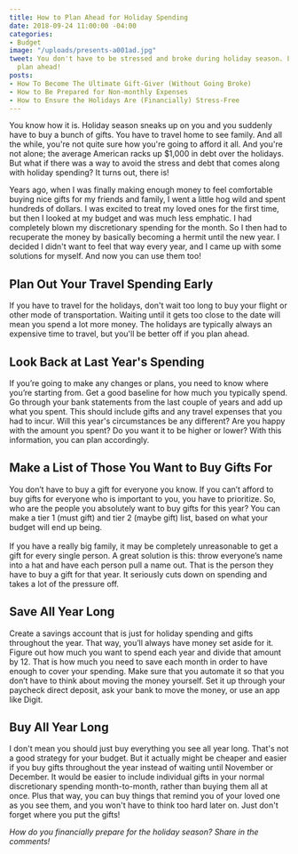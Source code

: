 ```yaml
---
title: How to Plan Ahead for Holiday Spending
date: 2018-09-24 11:00:00 -04:00
categories:
- Budget
image: "/uploads/presents-a001ad.jpg"
tweet: You don't have to be stressed and broke during holiday season. Learn how to
  plan ahead!
posts:
- How To Become The Ultimate Gift-Giver (Without Going Broke)
- How to Be Prepared for Non-monthly Expenses
- How to Ensure the Holidays Are (Financially) Stress-Free
---
```


You know how it is. Holiday season sneaks up on you and you suddenly have to buy a bunch of gifts. You have to travel home to see family. And all the while, you're not quite sure how you're going to afford it all. And you're not alone; the average American racks up $1,000 in debt over the holidays. But what if there was a way to avoid the stress and debt that comes along with holiday spending? It turns out, there is!

Years ago, when I was finally making enough money to feel comfortable buying nice gifts for my friends and family, I went a little hog wild and spent hundreds of dollars. I was excited to treat my loved ones for the first time, but then I looked at my budget and was much less emphatic. I had completely blown my discretionary spending for the month. So I then had to recuperate the money by basically becoming a hermit until the new year. I decided I didn't want to feel that way every year, and I came up with some solutions for myself. And now you can use them too!

## Plan Out Your Travel Spending Early

If you have to travel for the holidays, don't wait too long to buy your flight or other mode of transportation. Waiting until it gets too close to the date will mean you spend a lot more money. The holidays are typically always an expensive time to travel, but you'll be better off if you plan ahead. 

## Look Back at Last Year's Spending

If you’re going to make any changes or plans, you need to know where you’re starting from. Get a good baseline for how much you typically spend. Go through your bank statements from the last couple of years and add up what you spent. This should include gifts and any travel expenses that you had to incur. Will this year's circumstances be any different? Are you happy with the amount you spent? Do you want it to be higher or lower? With this information, you can plan accordingly.

## Make a List of Those You Want to Buy Gifts For

You don’t have to buy a gift for everyone you know. If you can’t afford to buy gifts for everyone who is important to you, you have to prioritize. So, who are the people you absolutely want to buy gifts for this year? You can make a tier 1 (must gift) and tier 2 (maybe gift) list, based on what your budget will end up being.\
\
If you have a really big family, it may be completely unreasonable to get a gift for every single person. A great solution is this: throw everyone’s name into a hat and have each person pull a name out. That is the person they have to buy a gift for that year. It seriously cuts down on spending and takes a lot of the pressure off.

## Save All Year Long

Create a savings account that is just for holiday spending and gifts throughout the year. That way, you’ll always have money set aside for it. Figure out how much you want to spend each year and divide that amount by 12. That is how much you need to save each month in order to have enough to cover your spending. Make sure that you automate it so that you don’t have to think about moving the money yourself. Set it up through your paycheck direct deposit, ask your bank to move the money, or use an app like Digit.

## Buy All Year Long

I don't mean you should just buy everything you see all year long. That's not a good strategy for your budget. But it actually might be cheaper and easier if you buy gifts throughout the year instead of waiting until November or December. It would be easier to include individual gifts in your normal discretionary spending month-to-month, rather than buying them all at once. Plus that way, you can buy things that remind you of your loved one as you see them, and you won't have to think too hard later on. Just don't forget where you put the gifts!

*How do you financially prepare for the holiday season? Share in the comments!*